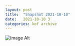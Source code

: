 ```yaml
---
layout:	post
title:	"Snapshot 2021-10-10"
date:	2021-10-10 3
categories:	kof archive
---
```


![Image Alt](https://k0f.github.io/assets/2021-10-10-143706.jpg)